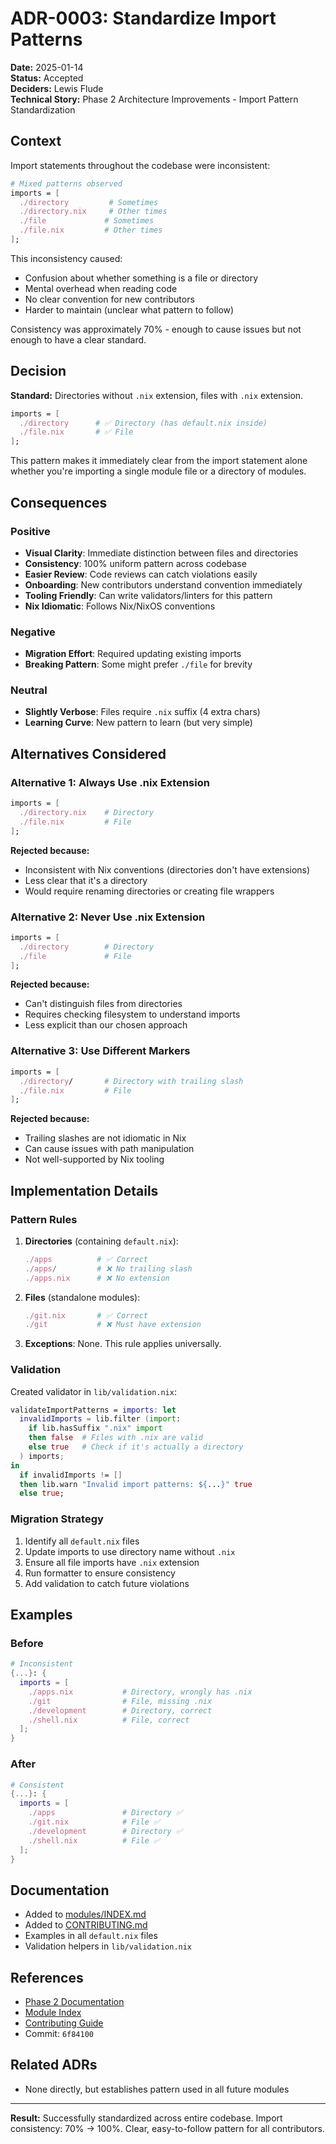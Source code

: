 # ADR-0003: Standardize Import Patterns

**Date:** 2025-01-14  
**Status:** Accepted  
**Deciders:** Lewis Flude  
**Technical Story:** Phase 2 Architecture Improvements - Import Pattern Standardization

## Context

Import statements throughout the codebase were inconsistent:

```nix
# Mixed patterns observed
imports = [
  ./directory         # Sometimes
  ./directory.nix     # Other times
  ./file             # Sometimes  
  ./file.nix         # Other times
];
```

This inconsistency caused:
- Confusion about whether something is a file or directory
- Mental overhead when reading code
- No clear convention for new contributors
- Harder to maintain (unclear what pattern to follow)

Consistency was approximately 70% - enough to cause issues but not enough to have a clear standard.

## Decision

**Standard:** Directories without `.nix` extension, files with `.nix` extension.

```nix
imports = [
  ./directory      # ✅ Directory (has default.nix inside)
  ./file.nix       # ✅ File
];
```

This pattern makes it immediately clear from the import statement alone whether you're importing a single module file or a directory of modules.

## Consequences

### Positive

- **Visual Clarity**: Immediate distinction between files and directories
- **Consistency**: 100% uniform pattern across codebase
- **Easier Review**: Code reviews can catch violations easily
- **Onboarding**: New contributors understand convention immediately
- **Tooling Friendly**: Can write validators/linters for this pattern
- **Nix Idiomatic**: Follows Nix/NixOS conventions

### Negative

- **Migration Effort**: Required updating existing imports
- **Breaking Pattern**: Some might prefer `./file` for brevity

### Neutral

- **Slightly Verbose**: Files require `.nix` suffix (4 extra chars)
- **Learning Curve**: New pattern to learn (but very simple)

## Alternatives Considered

### Alternative 1: Always Use .nix Extension
```nix
imports = [
  ./directory.nix    # Directory
  ./file.nix         # File  
];
```

**Rejected because:**
- Inconsistent with Nix conventions (directories don't have extensions)
- Less clear that it's a directory
- Would require renaming directories or creating file wrappers

### Alternative 2: Never Use .nix Extension
```nix
imports = [
  ./directory        # Directory
  ./file             # File
];
```

**Rejected because:**
- Can't distinguish files from directories
- Requires checking filesystem to understand imports
- Less explicit than our chosen approach

### Alternative 3: Use Different Markers
```nix
imports = [
  ./directory/       # Directory with trailing slash
  ./file.nix         # File
];
```

**Rejected because:**
- Trailing slashes are not idiomatic in Nix
- Can cause issues with path manipulation
- Not well-supported by Nix tooling

## Implementation Details

### Pattern Rules

1. **Directories** (containing `default.nix`):
   ```nix
   ./apps          # ✅ Correct
   ./apps/         # ❌ No trailing slash
   ./apps.nix      # ❌ No extension
   ```

2. **Files** (standalone modules):
   ```nix
   ./git.nix       # ✅ Correct
   ./git           # ❌ Must have extension
   ```

3. **Exceptions**: None. This rule applies universally.

### Validation

Created validator in `lib/validation.nix`:
```nix
validateImportPatterns = imports: let
  invalidImports = lib.filter (import:
    if lib.hasSuffix ".nix" import
    then false  # Files with .nix are valid
    else true   # Check if it's actually a directory
  ) imports;
in
  if invalidImports != []
  then lib.warn "Invalid import patterns: ${...}" true
  else true;
```

### Migration Strategy

1. Identify all `default.nix` files
2. Update imports to use directory name without `.nix`
3. Ensure all file imports have `.nix` extension
4. Run formatter to ensure consistency
5. Add validation to catch future violations

## Examples

### Before
```nix
# Inconsistent
{...}: {
  imports = [
    ./apps.nix           # Directory, wrongly has .nix
    ./git                # File, missing .nix
    ./development        # Directory, correct
    ./shell.nix          # File, correct
  ];
}
```

### After
```nix
# Consistent
{...}: {
  imports = [
    ./apps               # Directory ✅
    ./git.nix            # File ✅
    ./development        # Directory ✅
    ./shell.nix          # File ✅
  ];
}
```

## Documentation

- Added to [modules/INDEX.md](../../modules/INDEX.md)
- Added to [CONTRIBUTING.md](../../CONTRIBUTING.md)
- Examples in all `default.nix` files
- Validation helpers in `lib/validation.nix`

## References

- [Phase 2 Documentation](../PHASE-2-IMPROVEMENTS.md)
- [Module Index](../../modules/INDEX.md#import-patterns)
- [Contributing Guide](../../CONTRIBUTING.md#import-patterns)
- Commit: `6f84100`

## Related ADRs

- None directly, but establishes pattern used in all future modules

---

**Result:** Successfully standardized across entire codebase. Import consistency: 70% → 100%. Clear, easy-to-follow pattern for all contributors.
